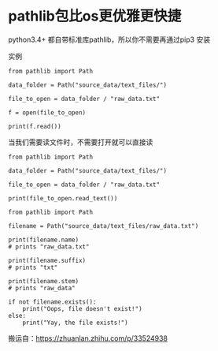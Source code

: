 # pathlib包比os更优雅更快捷
python3.4+ 都自带标准库pathlib，所以你不需要再通过pip3 安装

实例
```
from pathlib import Path

data_folder = Path("source_data/text_files/")

file_to_open = data_folder / "raw_data.txt"

f = open(file_to_open)

print(f.read())

```

当我们需要读文件时，不需要打开就可以直接读
```
from pathlib import Path

data_folder = Path("source_data/text_files/")

file_to_open = data_folder / "raw_data.txt"

print(file_to_open.read_text())
```

```
from pathlib import Path

filename = Path("source_data/text_files/raw_data.txt")

print(filename.name)
# prints "raw_data.txt"

print(filename.suffix)
# prints "txt"

print(filename.stem)
# prints "raw_data"

if not filename.exists():
    print("Oops, file doesn't exist!")
else:
    print("Yay, the file exists!")
```

搬运自：https://zhuanlan.zhihu.com/p/33524938
